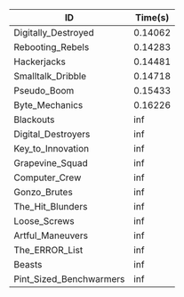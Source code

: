 |ID|Time(s)|
|-|-|
|Digitally_Destroyed|0.14062|
|Rebooting_Rebels|0.14283|
|Hackerjacks|0.14481|
|Smalltalk_Dribble|0.14718|
|Pseudo_Boom|0.15433|
|Byte_Mechanics|0.16226|
|Blackouts|inf|
|Digital_Destroyers|inf|
|Key_to_Innovation|inf|
|Grapevine_Squad|inf|
|Computer_Crew|inf|
|Gonzo_Brutes|inf|
|The_Hit_Blunders|inf|
|Loose_Screws|inf|
|Artful_Maneuvers|inf|
|The_ERROR_List|inf|
|Beasts|inf|
|Pint_Sized_Benchwarmers|inf|
